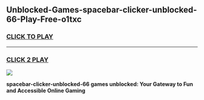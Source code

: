 
## Unblocked-Games-spacebar-clicker-unblocked-66-Play-Free-o1txc
<h3>
<a href="https://premium76.site?title=spacebar-clicker-unblocked-66&ref=10A">CLICK TO PLAY</a></h3>
<hr>

<h3>
<a href="https://premium76.site?title=spacebar-clicker-unblocked-66&ref=10A">CLICK 2 PLAY</a>
  
</h3>

<a href="https://premium76.site?title=spacebar-clicker-unblocked-66&ref=10A"><img src="https://clearcache.store/games.png"></a>


**spacebar-clicker-unblocked-66 games unblocked: Your Gateway to Fun and Accessible Online Gaming**

